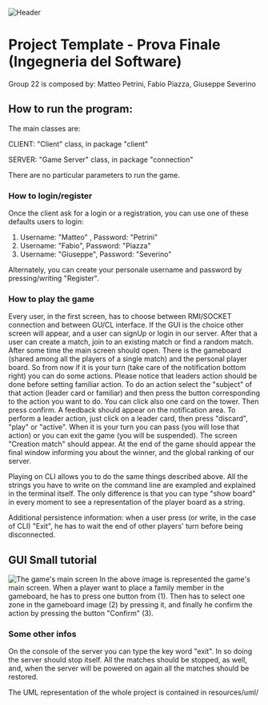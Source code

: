 ![Header](https://image.ibb.co/gGT67v/Header.png)

# Project Template - Prova Finale (Ingegneria del Software)

Group 22 is composed by: 
Matteo Petrini,
Fabio Piazza,
Giuseppe Severino

## How to run the program: 
The main classes are:

CLIENT: "Client" class, in package "client"

SERVER: "Game Server" class, in package "connection"

There are no particular parameters to run the game.

### How to login/register
Once the client ask for a login or a registration, you can use one of these defaults users to login:

1) Username: "Matteo" , Password: "Petrini"
2) Username: "Fabio", Password: "Piazza"
3) Username: "Giuseppe", Password: "Severino"

Alternately, you can create your personale username and password by pressing/writing "Register".

### How to play the game
Every user, in the first screen, has to choose between RMI/SOCKET connection
and between GU/CL interface. 
If the GUI is the choice other screen will appear, and a user can signUp or login in our server.
After that a user can create a match, join to an existing match or find a random match.
After some time the main screen should open. There is the gameboard (shared among all the players of a 
single match) and the personal player board.
So from now if it is your turn (take care of the notification bottom right)
you can do some actions. Please notice that leaders action should be done before setting familiar action.
To do an action select the "subject" of that action (leader card or familiar) and then press the button corresponding 
to the action you want to do. You can click also one card on the tower. Then press confirm. A feedback should appear 
on the notification area. 
To perform a leader action, just click on a leader card, then press "discard", "play" or "active".
When it is your turn you can pass (you will lose that action) or you can exit the game (you will be suspended).
The screen "Creation match" should appear.
At the end of the game should appear the final window informing you about the winner, and the global ranking of our server.

Playing on CLI allows you to do the same things described above. All the strings you have to write on the command line 
are exampled and explained in the terminal itself. The only difference is that you can type "show board" in every moment
to see a representation of the player board as a string. 

Additional persistence information: when a user press (or write, in the case of CLI) "Exit", he has to wait the end of 
other players' turn before being disconnected. 

## GUI Small tutorial
![The game's main screen](https://image.ibb.co/kZ0xEa/Game_Board_Tutorial.png)
In the above image is represented the game's main screen. 
When a player want to place a family member in the gameboard, he has to press one button from (1).
Then has to select one zone in the gameboard image (2) by pressing it, and finally he confirm the action by pressing the button "Confirm" (3).

### Some other infos
On the console of the server you can type the key word "exit". In so doing 
the server should stop itself. All the matches should be stopped, as well, and, when the server will be powered on again
all the matches should be restored.

The UML representation of the whole project is contained in resources/uml/